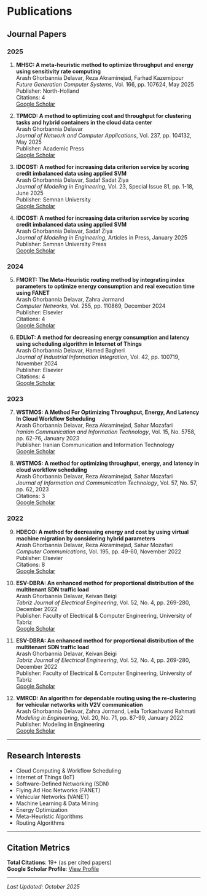 # Publications

## Journal Papers

### 2025

1. **MHSC: A meta-heuristic method to optimize throughput and energy using sensitivity rate computing**  
   Arash Ghorbannia Delavar, Reza Akraminejad, Farhad Kazemipour  
   *Future Generation Computer Systems*, Vol. 166, pp. 107624, May 2025  
   Publisher: North-Holland  
   Citations: 4  
   [Google Scholar](https://scholar.google.com/citations?view_op=view_citation&hl=en&user=FbvFpVsAAAAJ&sortby=pubdate&citation_for_view=FbvFpVsAAAAJ:...)

2. **TPMCD: A method to optimizing cost and throughput for clustering tasks and hybrid containers in the cloud data center**  
   Arash Ghorbannia Delavar  
   *Journal of Network and Computer Applications*, Vol. 237, pp. 104132, May 2025  
   Publisher: Academic Press  
   [Google Scholar](https://scholar.google.com/citations?view_op=view_citation&hl=en&user=FbvFpVsAAAAJ&sortby=pubdate&citation_for_view=FbvFpVsAAAAJ:DyXnQzXoVgIC)

3. **IDCOST: A method for increasing data criterion service by scoring credit imbalanced data using applied SVM**  
   Arash Ghorbannia Delavar, Sadaf Sadat Ziya  
   *Journal of Modeling in Engineering*, Vol. 23, Special Issue 81, pp. 1-18, June 2025  
   Publisher: Semnan University  
   [Google Scholar](https://scholar.google.com/citations?view_op=view_citation&hl=en&user=FbvFpVsAAAAJ&sortby=pubdate&citation_for_view=FbvFpVsAAAAJ:jSAVyFp_754C)

4. **IDCOST: A method for increasing data criterion service by scoring credit imbalanced data using applied SVM**  
   Arash Ghorbannia Delavar, Sadaf Ziya  
   *Journal of Modeling in Engineering*, Articles in Press, January 2025  
   Publisher: Semnan University Press  
   [Google Scholar](https://scholar.google.com/citations?view_op=view_citation&hl=en&user=FbvFpVsAAAAJ&sortby=pubdate&citation_for_view=FbvFpVsAAAAJ:BqipwSGYUEgC)

### 2024

5. **FMORT: The Meta-Heuristic routing method by integrating index parameters to optimize energy consumption and real execution time using FANET**  
   Arash Ghorbannia Delavar, Zahra Jormand  
   *Computer Networks*, Vol. 255, pp. 110869, December 2024  
   Publisher: Elsevier  
   Citations: 4  
   [Google Scholar](https://scholar.google.com/citations?view_op=view_citation&hl=en&user=FbvFpVsAAAAJ&sortby=pubdate&citation_for_view=FbvFpVsAAAAJ:M3NEmzRMIkIC)

6. **EDLIoT: A method for decreasing energy consumption and latency using scheduling algorithm in Internet of Things**  
   Arash Ghorbannia Delavar, Hamed Bagheri  
   *Journal of Industrial Information Integration*, Vol. 42, pp. 100719, November 2024  
   Publisher: Elsevier  
   Citations: 4  
   [Google Scholar](https://scholar.google.com/citations?view_op=view_citation&hl=en&user=FbvFpVsAAAAJ&sortby=pubdate&citation_for_view=FbvFpVsAAAAJ:JV2RwH3_ST0C)

### 2023

7. **WSTMOS: A Method For Optimizing Throughput, Energy, And Latency In Cloud Workflow Scheduling**  
   Arash Ghorbannia Delavar, Reza Akraminejad, Sahar Mozafari  
   *Iranian Communication and Information Technology*, Vol. 15, No. 5758, pp. 62-76, January 2023  
   Publisher: Iranian Communication and Information Technology  
   [Google Scholar](https://scholar.google.com/citations?view_op=view_citation&hl=en&user=FbvFpVsAAAAJ&sortby=pubdate&citation_for_view=FbvFpVsAAAAJ:...)

8. **WSTMOS: A method for optimizing throughput, energy, and latency in cloud workflow scheduling**  
   Arash Ghorbannia Delavar, Reza Akraminejad, Sahar Mozafari  
   *Journal of Information and Communication Technology*, Vol. 57, No. 57, pp. 62, 2023  
   Citations: 3  
   [Google Scholar](https://scholar.google.com/citations?view_op=view_citation&hl=en&user=FbvFpVsAAAAJ&sortby=pubdate&citation_for_view=FbvFpVsAAAAJ:maZDTaKrznsC)

### 2022

9. **HDECO: A method for decreasing energy and cost by using virtual machine migration by considering hybrid parameters**  
   Arash Ghorbannia Delavar, Reza Akraminejad, Sahar Mozafari  
   *Computer Communications*, Vol. 195, pp. 49-60, November 2022  
   Publisher: Elsevier  
   Citations: 8  
   [Google Scholar](https://scholar.google.com/citations?view_op=view_citation&hl=en&user=FbvFpVsAAAAJ&sortby=pubdate&citation_for_view=FbvFpVsAAAAJ:iH-uZ7U-co4C)

10. **ESV-DBRA: An enhanced method for proportional distribution of the multitenant SDN traffic load**  
    Arash Ghorbannia Delavar, Keivan Beigi  
    *Tabriz Journal of Electrical Engineering*, Vol. 52, No. 4, pp. 269-280, December 2022  
    Publisher: Faculty of Electrical & Computer Engineering, University of Tabriz  
    [Google Scholar](https://scholar.google.com/citations?view_op=view_citation&hl=en&user=FbvFpVsAAAAJ&sortby=pubdate&citation_for_view=FbvFpVsAAAAJ:O3NaXMp0MMsC)

11. **ESV-DBRA: An enhanced method for proportional distribution of the multitenant SDN traffic load**  
    Arash Ghorbannia Delavar, Keivan Beigi  
    *Tabriz Journal of Electrical Engineering*, Vol. 52, No. 4, pp. 269-280, December 2022  
    Publisher: Faculty of Electrical & Computer Engineering, University of Tabriz  
    [Google Scholar](https://scholar.google.com/citations?view_op=view_citation&hl=en&user=FbvFpVsAAAAJ&sortby=pubdate&citation_for_view=FbvFpVsAAAAJ:GnPB-g6toBAC)

12. **VMRCD: An algorithm for dependable routing using the re-clustering for vehicular networks with V2V communication**  
    Arash Ghorbannia Delavar, Zahra Jormand, Leila Torkashvand Rahmati  
    *Modeling in Engineering*, Vol. 20, No. 71, pp. 87-99, January 2022  
    Publisher: Modeling in Engineering  
    [Google Scholar](https://scholar.google.com/citations?view_op=view_citation&hl=en&user=FbvFpVsAAAAJ&sortby=pubdate&citation_for_view=FbvFpVsAAAAJ:RGFaLdJalmkC)

---

## Research Interests

- Cloud Computing & Workflow Scheduling
- Internet of Things (IoT)
- Software-Defined Networking (SDN)
- Flying Ad Hoc Networks (FANET)
- Vehicular Networks (VANET)
- Machine Learning & Data Mining
- Energy Optimization
- Meta-Heuristic Algorithms
- Routing Algorithms

---

## Citation Metrics

**Total Citations**: 19+ (as per cited papers)  
**Google Scholar Profile**: [View Profile](https://scholar.google.com/citations?user=FbvFpVsAAAAJ&hl=en&sortby=pubdate)

---

*Last Updated: October 2025*
